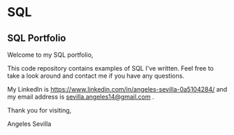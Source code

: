 # SQL
## SQL Portfolio

Welcome to my SQL portfolio,

This code repository contains examples of SQL I've written. 
Feel free to take a look around and contact me if you have any questions.

My LinkedIn is https://www.linkedin.com/in/angeles-sevilla-0a5104284/ and my email address is sevilla.angeles14@gmail.com .

Thank you for visiting,

Angeles Sevilla
